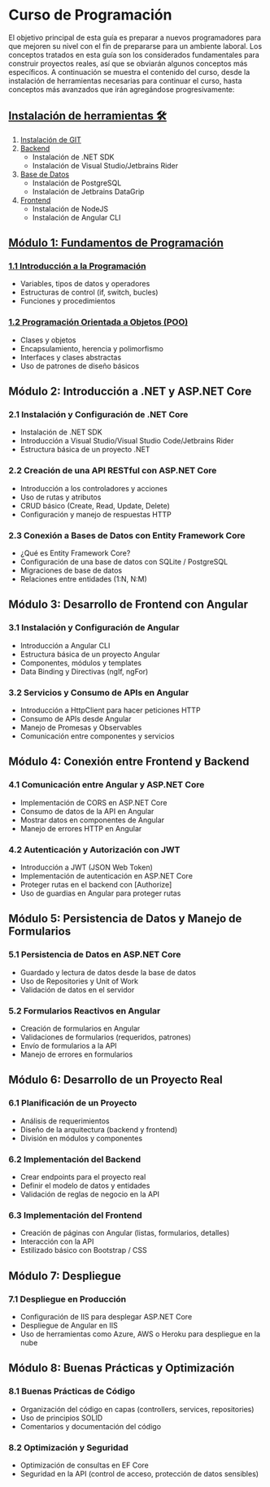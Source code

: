 # Curso de Programación
El objetivo principal de esta guía es preparar a nuevos programadores para que mejoren su nivel con el fin de prepararse para un ambiente laboral.
Los conceptos tratados en esta guía son los considerados fundamentales para construir proyectos reales, así que se obviarán algunos conceptos más específicos.
A continuación se muestra el contenido del curso, desde la instalación de herramientas necesarias para continuar el curso, hasta conceptos más avanzados que irán agregándose progresivamente:

## [Instalación de herramientas 🛠️](./docs/ToolsInstallation.md)
1. [Instalación de GIT](./docs/ToolsInstallation.md#1-instalación-de-git)
2. [Backend](./docs/ToolsInstallation.md#2-backend)
    - Instalación de .NET SDK
    - Instalación de Visual Studio/Jetbrains Rider
3. [Base de Datos](./docs/ToolsInstallation.md#3-base-de-datos)
    - Instalación de PostgreSQL
    - Instalación de Jetbrains DataGrip
4. [Frontend](./docs/ToolsInstallation.md#4-frontend)
    - Instalación de NodeJS
    - Instalación de Angular CLI 

## [Módulo 1: Fundamentos de Programación](./docs/ProgrammingFundamentals.md)
### [1.1 Introducción a la Programación](./docs/ProgrammingFundamentals.md#11-introducción-a-la-programación)
- Variables, tipos de datos y operadores
- Estructuras de control (if, switch, bucles)
- Funciones y procedimientos

### [1.2 Programación Orientada a Objetos (POO)](./docs/ProgrammingFundamentals.md#12-programación-orientada-a-objetos-poo)
- Clases y objetos
- Encapsulamiento, herencia y polimorfismo
- Interfaces y clases abstractas
- Uso de patrones de diseño básicos

## Módulo 2: Introducción a .NET y ASP.NET Core
### 2.1 Instalación y Configuración de .NET Core
- Instalación de .NET SDK
- Introducción a Visual Studio/Visual Studio Code/Jetbrains Rider
- Estructura básica de un proyecto .NET

### 2.2 Creación de una API RESTful con ASP.NET Core
- Introducción a los controladores y acciones
- Uso de rutas y atributos
- CRUD básico (Create, Read, Update, Delete)
- Configuración y manejo de respuestas HTTP

### 2.3 Conexión a Bases de Datos con Entity Framework Core
- ¿Qué es Entity Framework Core?
- Configuración de una base de datos con SQLite / PostgreSQL
- Migraciones de base de datos
- Relaciones entre entidades (1:N, N:M)

## Módulo 3: Desarrollo de Frontend con Angular
### 3.1 Instalación y Configuración de Angular
- Introducción a Angular CLI
- Estructura básica de un proyecto Angular
- Componentes, módulos y templates
- Data Binding y Directivas (ngIf, ngFor)

### 3.2 Servicios y Consumo de APIs en Angular
- Introducción a HttpClient para hacer peticiones HTTP
- Consumo de APIs desde Angular
- Manejo de Promesas y Observables
- Comunicación entre componentes y servicios

## Módulo 4: Conexión entre Frontend y Backend
### 4.1 Comunicación entre Angular y ASP.NET Core
- Implementación de CORS en ASP.NET Core
- Consumo de datos de la API en Angular
- Mostrar datos en componentes de Angular
- Manejo de errores HTTP en Angular

### 4.2 Autenticación y Autorización con JWT
- Introducción a JWT (JSON Web Token)
- Implementación de autenticación en ASP.NET Core
- Proteger rutas en el backend con [Authorize]
- Uso de guardias en Angular para proteger rutas

## Módulo 5: Persistencia de Datos y Manejo de Formularios
### 5.1 Persistencia de Datos en ASP.NET Core
- Guardado y lectura de datos desde la base de datos
- Uso de Repositories y Unit of Work
- Validación de datos en el servidor

### 5.2 Formularios Reactivos en Angular
- Creación de formularios en Angular
- Validaciones de formularios (requeridos, patrones)
- Envío de formularios a la API
- Manejo de errores en formularios

## Módulo 6: Desarrollo de un Proyecto Real
### 6.1 Planificación de un Proyecto
- Análisis de requerimientos
- Diseño de la arquitectura (backend y frontend)
- División en módulos y componentes

### 6.2 Implementación del Backend
- Crear endpoints para el proyecto real
- Definir el modelo de datos y entidades
- Validación de reglas de negocio en la API

### 6.3 Implementación del Frontend
- Creación de páginas con Angular (listas, formularios, detalles)
- Interacción con la API
- Estilizado básico con Bootstrap / CSS

## Módulo 7: Despliegue
### 7.1 Despliegue en Producción
- Configuración de IIS para desplegar ASP.NET Core
- Despliegue de Angular en IIS
- Uso de herramientas como Azure, AWS o Heroku para despliegue en la nube

## Módulo 8: Buenas Prácticas y Optimización
### 8.1 Buenas Prácticas de Código
- Organización del código en capas (controllers, services, repositories)
- Uso de principios SOLID
- Comentarios y documentación del código

### 8.2 Optimización y Seguridad
- Optimización de consultas en EF Core
- Seguridad en la API (control de acceso, protección de datos sensibles)
